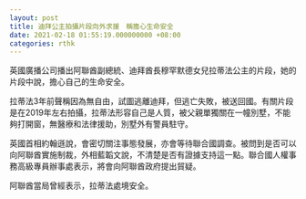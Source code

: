 ```yaml
---
layout: post
title: 迪拜公主拍攝片段向外求援　稱擔心生命安全
date: 2021-02-18 01:55:19.000000000 +08:00
categories: rthk
---
```


英國廣播公司播出阿聯酋副總統、迪拜酋長穆罕默德女兒拉蒂法公主的片段，她的片段中說，擔心自己的生命安全。

拉蒂法3年前聲稱因為無自由，試圖逃離迪拜，但逃亡失敗，被送回國。有關片段是在2019年左右拍攝，拉蒂法形容自己是人質，被父親單獨關在一幢別墅，不能夠打開窗，無醫療和法律援助，別墅外有警員駐守。

英國首相約翰遜說，會密切關注事態發展，亦會等待聯合國調查。被問到是否可以向阿聯酋實施制裁，外相藍韜文說，不清楚是否有證據支持這一點。聯合國人權事務高級專員辦事處表示，將會向阿聯酋政府提出貿疑。

阿聯酋當局曾經表示，拉蒂法處境安全。
